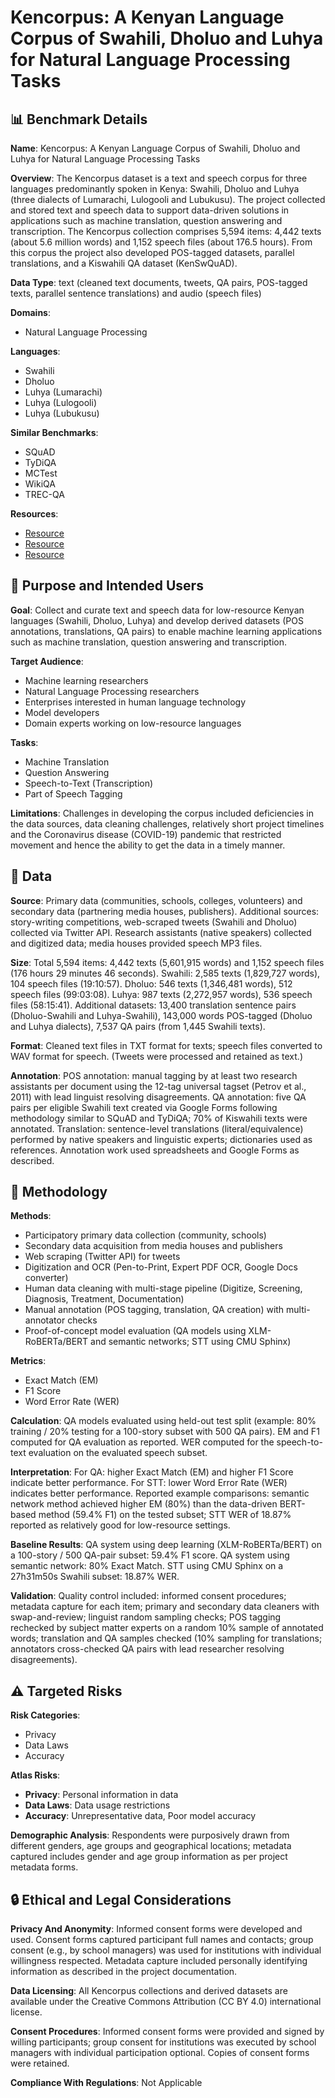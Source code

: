 # Kencorpus: A Kenyan Language Corpus of Swahili, Dholuo and Luhya for Natural Language Processing Tasks

## 📊 Benchmark Details

**Name**: Kencorpus: A Kenyan Language Corpus of Swahili, Dholuo and Luhya for Natural Language Processing Tasks

**Overview**: The Kencorpus dataset is a text and speech corpus for three languages predominantly spoken in Kenya: Swahili, Dholuo and Luhya (three dialects of Lumarachi, Lulogooli and Lubukusu). The project collected and stored text and speech data to support data-driven solutions in applications such as machine translation, question answering and transcription. The Kencorpus collection comprises 5,594 items: 4,442 texts (about 5.6 million words) and 1,152 speech files (about 176.5 hours). From this corpus the project also developed POS-tagged datasets, parallel translations, and a Kiswahili QA dataset (KenSwQuAD).

**Data Type**: text (cleaned text documents, tweets, QA pairs, POS-tagged texts, parallel sentence translations) and audio (speech files)

**Domains**:
- Natural Language Processing

**Languages**:
- Swahili
- Dholuo
- Luhya (Lumarachi)
- Luhya (Lulogooli)
- Luhya (Lubukusu)

**Similar Benchmarks**:
- SQuAD
- TyDiQA
- MCTest
- WikiQA
- TREC-QA

**Resources**:
- [Resource](https://kencorpus.maseno.ac.ke/)
- [Resource](https://doi.org/10.7910/DVN/OTL0LM)
- [Resource](https://doi.org/10.7910/DVN/YHXJSU)

## 🎯 Purpose and Intended Users

**Goal**: Collect and curate text and speech data for low-resource Kenyan languages (Swahili, Dholuo, Luhya) and develop derived datasets (POS annotations, translations, QA pairs) to enable machine learning applications such as machine translation, question answering and transcription.

**Target Audience**:
- Machine learning researchers
- Natural Language Processing researchers
- Enterprises interested in human language technology
- Model developers
- Domain experts working on low-resource languages

**Tasks**:
- Machine Translation
- Question Answering
- Speech-to-Text (Transcription)
- Part of Speech Tagging

**Limitations**: Challenges in developing the corpus included deficiencies in the data sources, data cleaning challenges, relatively short project timelines and the Coronavirus disease (COVID-19) pandemic that restricted movement and hence the ability to get the data in a timely manner.

## 💾 Data

**Source**: Primary data (communities, schools, colleges, volunteers) and secondary data (partnering media houses, publishers). Additional sources: story-writing competitions, web-scraped tweets (Swahili and Dholuo) collected via Twitter API. Research assistants (native speakers) collected and digitized data; media houses provided speech MP3 files.

**Size**: Total 5,594 items: 4,442 texts (5,601,915 words) and 1,152 speech files (176 hours 29 minutes 46 seconds). Swahili: 2,585 texts (1,829,727 words), 104 speech files (19:10:57). Dholuo: 546 texts (1,346,481 words), 512 speech files (99:03:08). Luhya: 987 texts (2,272,957 words), 536 speech files (58:15:41). Additional datasets: 13,400 translation sentence pairs (Dholuo-Swahili and Luhya-Swahili), 143,000 words POS-tagged (Dholuo and Luhya dialects), 7,537 QA pairs (from 1,445 Swahili texts).

**Format**: Cleaned text files in TXT format for texts; speech files converted to WAV format for speech. (Tweets were processed and retained as text.)

**Annotation**: POS annotation: manual tagging by at least two research assistants per document using the 12-tag universal tagset (Petrov et al., 2011) with lead linguist resolving disagreements. QA annotation: five QA pairs per eligible Swahili text created via Google Forms following methodology similar to SQuAD and TyDiQA; 70% of Kiswahili texts were annotated. Translation: sentence-level translations (literal/equivalence) performed by native speakers and linguistic experts; dictionaries used as references. Annotation work used spreadsheets and Google Forms as described.

## 🔬 Methodology

**Methods**:
- Participatory primary data collection (community, schools)
- Secondary data acquisition from media houses and publishers
- Web scraping (Twitter API) for tweets
- Digitization and OCR (Pen-to-Print, Expert PDF OCR, Google Docs converter)
- Human data cleaning with multi-stage pipeline (Digitize, Screening, Diagnosis, Treatment, Documentation)
- Manual annotation (POS tagging, translation, QA creation) with multi-annotator checks
- Proof-of-concept model evaluation (QA models using XLM-RoBERTa/BERT and semantic networks; STT using CMU Sphinx)

**Metrics**:
- Exact Match (EM)
- F1 Score
- Word Error Rate (WER)

**Calculation**: QA models evaluated using held-out test split (example: 80% training / 20% testing for a 100-story subset with 500 QA pairs). EM and F1 computed for QA evaluation as reported. WER computed for the speech-to-text evaluation on the evaluated speech subset.

**Interpretation**: For QA: higher Exact Match (EM) and higher F1 Score indicate better performance. For STT: lower Word Error Rate (WER) indicates better performance. Reported example comparisons: semantic network method achieved higher EM (80%) than the data-driven BERT-based method (59.4% F1) on the tested subset; STT WER of 18.87% reported as relatively good for low-resource settings.

**Baseline Results**: QA system using deep learning (XLM-RoBERTa/BERT) on a 100-story / 500 QA-pair subset: 59.4% F1 score. QA system using semantic network: 80% Exact Match. STT using CMU Sphinx on a 27h31m50s Swahili subset: 18.87% WER.

**Validation**: Quality control included: informed consent procedures; metadata capture for each item; primary and secondary data cleaners with swap-and-review; linguist random sampling checks; POS tagging rechecked by subject matter experts on a random 10% sample of annotated words; translation and QA samples checked (10% sampling for translations; annotators cross-checked QA pairs with lead researcher resolving disagreements).

## ⚠️ Targeted Risks

**Risk Categories**:
- Privacy
- Data Laws
- Accuracy

**Atlas Risks**:
- **Privacy**: Personal information in data
- **Data Laws**: Data usage restrictions
- **Accuracy**: Unrepresentative data, Poor model accuracy

**Demographic Analysis**: Respondents were purposively drawn from different genders, age groups and geographical locations; metadata captured includes gender and age group information as per project metadata forms.

## 🔒 Ethical and Legal Considerations

**Privacy And Anonymity**: Informed consent forms were developed and used. Consent forms captured participant full names and contacts; group consent (e.g., by school managers) was used for institutions with individual willingness respected. Metadata capture included personally identifying information as described in the project documentation.

**Data Licensing**: All Kencorpus collections and derived datasets are available under the Creative Commons Attribution (CC BY 4.0) international license.

**Consent Procedures**: Informed consent forms were provided and signed by willing participants; group consent for institutions was executed by school managers with individual participation optional. Copies of consent forms were retained.

**Compliance With Regulations**: Not Applicable
